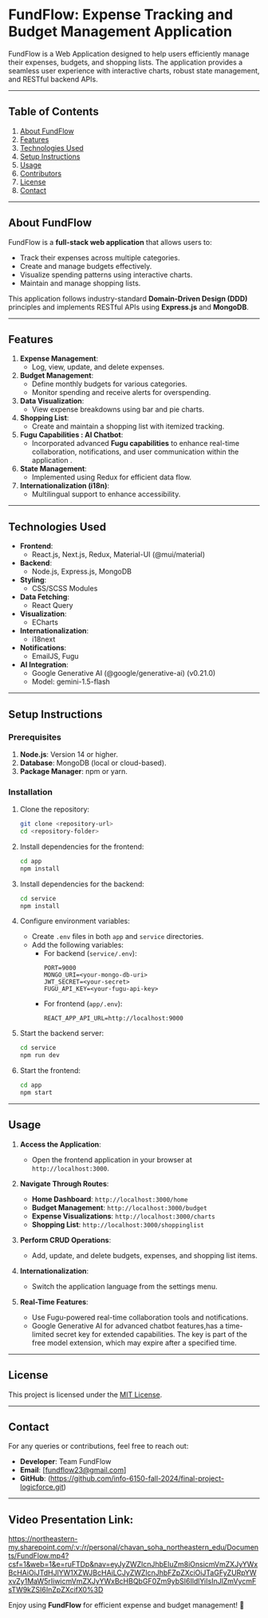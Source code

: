 
# FundFlow: Expense Tracking and Budget Management Application

FundFlow is a Web Application designed to help users efficiently manage their expenses, budgets, and shopping lists. 
The application provides a seamless user experience with interactive charts, robust state management, and RESTful backend APIs.

---

## Table of Contents

1. [About FundFlow](#about-fundflow)
2. [Features](#features)
3. [Technologies Used](#technologies-used)
4. [Setup Instructions](#setup-instructions)
5. [Usage](#usage)
6. [Contributors](#contributors)
7. [License](#license)
8. [Contact](#contact)

---

## About FundFlow

FundFlow is a **full-stack web application** that allows users to:
- Track their expenses across multiple categories.
- Create and manage budgets effectively.
- Visualize spending patterns using interactive charts.
- Maintain and manage shopping lists.

This application follows industry-standard **Domain-Driven Design (DDD)** principles and implements RESTful APIs using **Express.js** and **MongoDB**.

---

## Features

1. **Expense Management**:
   - Log, view, update, and delete expenses.
2. **Budget Management**:
   - Define monthly budgets for various categories.
   - Monitor spending and receive alerts for overspending.
3. **Data Visualization**:
   - View expense breakdowns using bar and pie charts.
4. **Shopping List**:
   - Create and maintain a shopping list with itemized tracking.
5. **Fugu Capabilities : AI Chatbot**:
   - Incorporated advanced **Fugu capabilities** to enhance real-time collaboration, notifications, and user communication within the application .
6. **State Management**:
   - Implemented using Redux for efficient data flow.
7. **Internationalization (i18n)**:
   - Multilingual support to enhance accessibility.


---

## Technologies Used

- **Frontend**: 
   - React.js, Next.js, Redux, Material-UI (@mui/material)
- **Backend**: 
   - Node.js, Express.js, MongoDB
- **Styling**: 
   - CSS/SCSS Modules
- **Data Fetching**: 
   - React Query
- **Visualization**: 
   - ECharts
- **Internationalization**: 
   - i18next
- **Notifications**: 
   - EmailJS, Fugu
- **AI Integration**:
    - Google Generative AI (@google/generative-ai) (v0.21.0)
    - Model: gemini-1.5-flash


---

## Setup Instructions

### Prerequisites

1. **Node.js**: Version 14 or higher.
2. **Database**: MongoDB (local or cloud-based).
3. **Package Manager**: npm or yarn.

### Installation

1. Clone the repository:
   ```bash
   git clone <repository-url>
   cd <repository-folder>
   ```

2. Install dependencies for the frontend:
   ```bash
   cd app
   npm install
   ```

3. Install dependencies for the backend:
   ```bash
   cd service
   npm install
   ```

4. Configure environment variables:
   - Create `.env` files in both `app` and `service` directories.
   - Add the following variables:
     - For backend (`service/.env`):
       ```env
       PORT=9000
       MONGO_URI=<your-mongo-db-uri>
       JWT_SECRET=<your-secret>
       FUGU_API_KEY=<your-fugu-api-key>
       ```
     - For frontend (`app/.env`):
       ```env
       REACT_APP_API_URL=http://localhost:9000
       ```

5. Start the backend server:
   ```bash
   cd service
   npm run dev
   ```

6. Start the frontend:
   ```bash
   cd app
   npm start
   ```

---

## Usage

1. **Access the Application**:
   - Open the frontend application in your browser at `http://localhost:3000`.

2. **Navigate Through Routes**:
   - **Home Dashboard**: `http://localhost:3000/home`
   - **Budget Management**: `http://localhost:3000/budget`
   - **Expense Visualizations**: `http://localhost:3000/charts`
   - **Shopping List**: `http://localhost:3000/shoppinglist`

3. **Perform CRUD Operations**:
   - Add, update, and delete budgets, expenses, and shopping list items.

4. **Internationalization**:
   - Switch the application language from the settings menu.

5. **Real-Time Features**:
   - Use Fugu-powered real-time collaboration tools and notifications.
   - Google Generative AI for advanced chatbot features,has a time-limited secret key for extended capabilities. The key is part of the free model extension, which may expire after a specified time.


---

## License

This project is licensed under the [MIT License](LICENSE).

---

## Contact

For any queries or contributions, feel free to reach out:

- **Developer**: Team FundFlow
- **Email**: [fundflow23@gmail.com]
- **GitHub**: (https://github.com/info-6150-fall-2024/final-project-logicforce.git)

---

## Video Presentation Link:

https://northeastern-my.sharepoint.com/:v:/r/personal/chavan_soha_northeastern_edu/Documents/FundFlow.mp4?csf=1&web=1&e=ruFTDp&nav=eyJyZWZlcnJhbEluZm8iOnsicmVmZXJyYWxBcHAiOiJTdHJlYW1XZWJBcHAiLCJyZWZlcnJhbFZpZXciOiJTaGFyZURpYWxvZy1MaW5rIiwicmVmZXJyYWxBcHBQbGF0Zm9ybSI6IldlYiIsInJlZmVycmFsTW9kZSI6InZpZXcifX0%3D

Enjoy using **FundFlow** for efficient expense and budget management! 🚀
